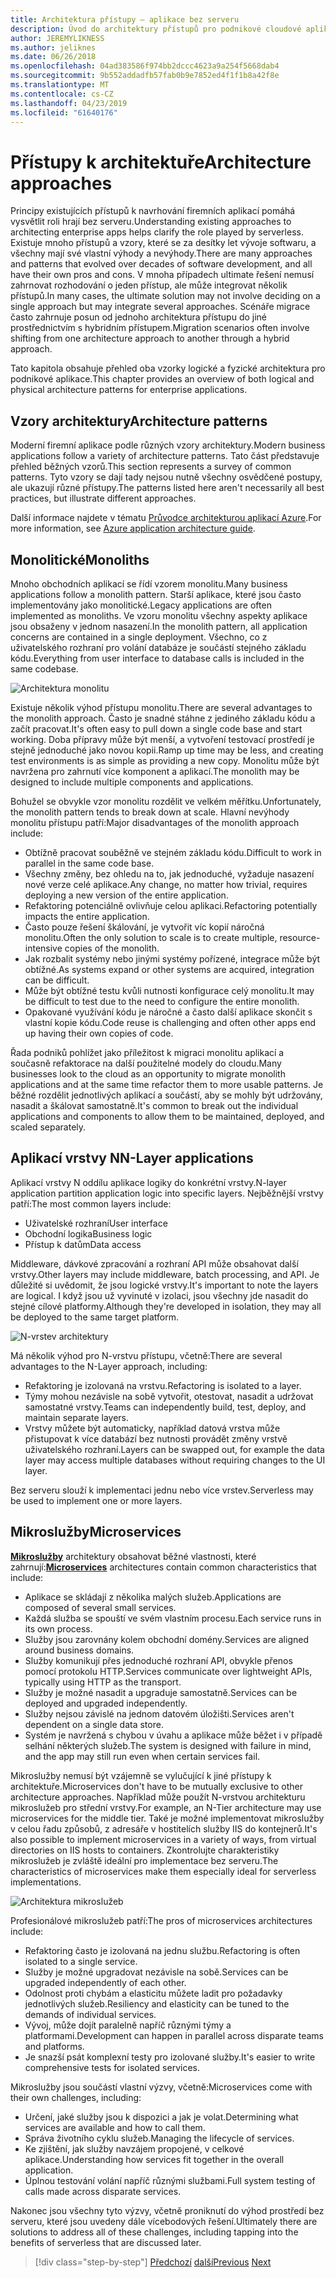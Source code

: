 ```yaml
---
title: Architektura přístupy – aplikace bez serveru
description: Úvod do architektury přístupů pro podnikové cloudové aplikace, z N-vrstvou architekturu v Azure k bez serveru.
author: JEREMYLIKNESS
ms.author: jeliknes
ms.date: 06/26/2018
ms.openlocfilehash: 04ad383586f974bb2dccc4623a9a254f5668dab4
ms.sourcegitcommit: 9b552addadfb57fab0b9e7852ed4f1f1b8a42f8e
ms.translationtype: MT
ms.contentlocale: cs-CZ
ms.lasthandoff: 04/23/2019
ms.locfileid: "61640176"
---
```

# <a name="architecture-approaches"></a><span data-ttu-id="a6095-103">Přístupy k architektuře</span><span class="sxs-lookup"><span data-stu-id="a6095-103">Architecture approaches</span></span>

<span data-ttu-id="a6095-104">Principy existujících přístupů k navrhování firemních aplikací pomáhá vysvětlit roli hrají bez serveru.</span><span class="sxs-lookup"><span data-stu-id="a6095-104">Understanding existing approaches to architecting enterprise apps helps clarify the role played by serverless.</span></span> <span data-ttu-id="a6095-105">Existuje mnoho přístupů a vzory, které se za desítky let vývoje softwaru, a všechny mají své vlastní výhody a nevýhody.</span><span class="sxs-lookup"><span data-stu-id="a6095-105">There are many approaches and patterns that evolved over decades of software development, and all have their own pros and cons.</span></span> <span data-ttu-id="a6095-106">V mnoha případech ultimate řešení nemusí zahrnovat rozhodování o jeden přístup, ale může integrovat několik přístupů.</span><span class="sxs-lookup"><span data-stu-id="a6095-106">In many cases, the ultimate solution may not involve deciding on a single approach but may integrate several approaches.</span></span> <span data-ttu-id="a6095-107">Scénáře migrace často zahrnuje posun od jednoho architektura přístupu do jiné prostřednictvím s hybridním přístupem.</span><span class="sxs-lookup"><span data-stu-id="a6095-107">Migration scenarios often involve shifting from one architecture approach to another through a hybrid approach.</span></span>

<span data-ttu-id="a6095-108">Tato kapitola obsahuje přehled oba vzorky logické a fyzické architektura pro podnikové aplikace.</span><span class="sxs-lookup"><span data-stu-id="a6095-108">This chapter provides an overview of both logical and physical architecture patterns for enterprise applications.</span></span>

## <a name="architecture-patterns"></a><span data-ttu-id="a6095-109">Vzory architektury</span><span class="sxs-lookup"><span data-stu-id="a6095-109">Architecture patterns</span></span>

<span data-ttu-id="a6095-110">Moderní firemní aplikace podle různých vzory architektury.</span><span class="sxs-lookup"><span data-stu-id="a6095-110">Modern business applications follow a variety of architecture patterns.</span></span> <span data-ttu-id="a6095-111">Tato část představuje přehled běžných vzorů.</span><span class="sxs-lookup"><span data-stu-id="a6095-111">This section represents a survey of common patterns.</span></span> <span data-ttu-id="a6095-112">Tyto vzory se dají tady nejsou nutně všechny osvědčené postupy, ale ukazují různé přístupy.</span><span class="sxs-lookup"><span data-stu-id="a6095-112">The patterns listed here aren't necessarily all best practices, but illustrate different approaches.</span></span>

<span data-ttu-id="a6095-113">Další informace najdete v tématu [Průvodce architekturou aplikací Azure](https://docs.microsoft.com/azure/architecture/guide/).</span><span class="sxs-lookup"><span data-stu-id="a6095-113">For more information, see [Azure application architecture guide](https://docs.microsoft.com/azure/architecture/guide/).</span></span>

## <a name="monoliths"></a><span data-ttu-id="a6095-114">Monolitické</span><span class="sxs-lookup"><span data-stu-id="a6095-114">Monoliths</span></span>

<span data-ttu-id="a6095-115">Mnoho obchodních aplikací se řídí vzorem monolitu.</span><span class="sxs-lookup"><span data-stu-id="a6095-115">Many business applications follow a monolith pattern.</span></span> <span data-ttu-id="a6095-116">Starší aplikace, které jsou často implementovány jako monolitické.</span><span class="sxs-lookup"><span data-stu-id="a6095-116">Legacy applications are often implemented as monoliths.</span></span> <span data-ttu-id="a6095-117">Ve vzoru monolitu všechny aspekty aplikace jsou obsaženy v jednom nasazení.</span><span class="sxs-lookup"><span data-stu-id="a6095-117">In the monolith pattern, all application concerns are contained in a single deployment.</span></span> <span data-ttu-id="a6095-118">Všechno, co z uživatelského rozhraní pro volání databáze je součástí stejného základu kódu.</span><span class="sxs-lookup"><span data-stu-id="a6095-118">Everything from user interface to database calls is included in the same codebase.</span></span>

![Architektura monolitu](./media/monolith-architecture.png)

<span data-ttu-id="a6095-120">Existuje několik výhod přístupu monolitu.</span><span class="sxs-lookup"><span data-stu-id="a6095-120">There are several advantages to the monolith approach.</span></span> <span data-ttu-id="a6095-121">Často je snadné stáhne z jediného základu kódu a začít pracovat.</span><span class="sxs-lookup"><span data-stu-id="a6095-121">It's often easy to pull down a single code base and start working.</span></span> <span data-ttu-id="a6095-122">Doba přípravy může být menší, a vytvoření testovací prostředí je stejně jednoduché jako novou kopii.</span><span class="sxs-lookup"><span data-stu-id="a6095-122">Ramp up time may be less, and creating test environments is as simple as providing a new copy.</span></span> <span data-ttu-id="a6095-123">Monolitu může být navržena pro zahrnutí více komponent a aplikací.</span><span class="sxs-lookup"><span data-stu-id="a6095-123">The monolith may be designed to include multiple components and applications.</span></span>

<span data-ttu-id="a6095-124">Bohužel se obvykle vzor monolitu rozdělit ve velkém měřítku.</span><span class="sxs-lookup"><span data-stu-id="a6095-124">Unfortunately, the monolith pattern tends to break down at scale.</span></span> <span data-ttu-id="a6095-125">Hlavní nevýhody monolitu přístupu patří:</span><span class="sxs-lookup"><span data-stu-id="a6095-125">Major disadvantages of the monolith approach include:</span></span>

* <span data-ttu-id="a6095-126">Obtížně pracovat souběžně ve stejném základu kódu.</span><span class="sxs-lookup"><span data-stu-id="a6095-126">Difficult to work in parallel in the same code base.</span></span>
* <span data-ttu-id="a6095-127">Všechny změny, bez ohledu na to, jak jednoduché, vyžaduje nasazení nové verze celé aplikace.</span><span class="sxs-lookup"><span data-stu-id="a6095-127">Any change, no matter how trivial, requires deploying a new version of the entire application.</span></span>
* <span data-ttu-id="a6095-128">Refaktoring potenciálně ovlivňuje celou aplikaci.</span><span class="sxs-lookup"><span data-stu-id="a6095-128">Refactoring potentially impacts the entire application.</span></span>
* <span data-ttu-id="a6095-129">Často pouze řešení škálování, je vytvořit víc kopií náročná monolitu.</span><span class="sxs-lookup"><span data-stu-id="a6095-129">Often the only solution to scale is to create multiple, resource-intensive copies of the monolith.</span></span>
* <span data-ttu-id="a6095-130">Jak rozbalit systémy nebo jinými systémy pořízené, integrace může být obtížné.</span><span class="sxs-lookup"><span data-stu-id="a6095-130">As systems expand or other systems are acquired, integration can be difficult.</span></span>
* <span data-ttu-id="a6095-131">Může být obtížné testu kvůli nutnosti konfigurace celý monolitu.</span><span class="sxs-lookup"><span data-stu-id="a6095-131">It may be difficult to test due to the need to configure the entire monolith.</span></span>
* <span data-ttu-id="a6095-132">Opakované využívání kódu je náročné a často další aplikace skončit s vlastní kopie kódu.</span><span class="sxs-lookup"><span data-stu-id="a6095-132">Code reuse is challenging and often other apps end up having their own copies of code.</span></span>

<span data-ttu-id="a6095-133">Řada podniků pohlížet jako příležitost k migraci monolitu aplikací a současně refaktorace na další použitelné modely do cloudu.</span><span class="sxs-lookup"><span data-stu-id="a6095-133">Many businesses look to the cloud as an opportunity to migrate monolith applications and at the same time refactor them to more usable patterns.</span></span> <span data-ttu-id="a6095-134">Je běžné rozdělit jednotlivých aplikací a součástí, aby se mohly být udržovány, nasadit a škálovat samostatně.</span><span class="sxs-lookup"><span data-stu-id="a6095-134">It's common to break out the individual applications and components to allow them to be maintained, deployed, and scaled separately.</span></span>

## <a name="n-layer-applications"></a><span data-ttu-id="a6095-135">Aplikací vrstvy N</span><span class="sxs-lookup"><span data-stu-id="a6095-135">N-Layer applications</span></span>

<span data-ttu-id="a6095-136">Aplikací vrstvy N oddílu aplikace logiky do konkrétní vrstvy.</span><span class="sxs-lookup"><span data-stu-id="a6095-136">N-layer application partition application logic into specific layers.</span></span> <span data-ttu-id="a6095-137">Nejběžnější vrstvy patří:</span><span class="sxs-lookup"><span data-stu-id="a6095-137">The most common layers include:</span></span>

* <span data-ttu-id="a6095-138">Uživatelské rozhraní</span><span class="sxs-lookup"><span data-stu-id="a6095-138">User interface</span></span>
* <span data-ttu-id="a6095-139">Obchodní logika</span><span class="sxs-lookup"><span data-stu-id="a6095-139">Business logic</span></span>
* <span data-ttu-id="a6095-140">Přístup k datům</span><span class="sxs-lookup"><span data-stu-id="a6095-140">Data access</span></span>

<span data-ttu-id="a6095-141">Middleware, dávkové zpracování a rozhraní API může obsahovat další vrstvy.</span><span class="sxs-lookup"><span data-stu-id="a6095-141">Other layers may include middleware, batch processing, and API.</span></span> <span data-ttu-id="a6095-142">Je důležité si uvědomit, že jsou logické vrstvy.</span><span class="sxs-lookup"><span data-stu-id="a6095-142">It's important to note the layers are logical.</span></span> <span data-ttu-id="a6095-143">I když jsou už vyvinuté v izolaci, jsou všechny jde nasadit do stejné cílové platformy.</span><span class="sxs-lookup"><span data-stu-id="a6095-143">Although they're developed in isolation, they may all be deployed to the same target platform.</span></span>

![N-vrstev architektury](./media/n-layer-architecture.png)

<span data-ttu-id="a6095-145">Má několik výhod pro N-vrstvu přístupu, včetně:</span><span class="sxs-lookup"><span data-stu-id="a6095-145">There are several advantages to the N-Layer approach, including:</span></span>

* <span data-ttu-id="a6095-146">Refaktoring je izolovaná na vrstvu.</span><span class="sxs-lookup"><span data-stu-id="a6095-146">Refactoring is isolated to a layer.</span></span>
* <span data-ttu-id="a6095-147">Týmy mohou nezávisle na sobě vytvořit, otestovat, nasadit a udržovat samostatné vrstvy.</span><span class="sxs-lookup"><span data-stu-id="a6095-147">Teams can independently build, test, deploy, and maintain separate layers.</span></span>
* <span data-ttu-id="a6095-148">Vrstvy můžete být automaticky, například datová vrstva může přistupovat k více databází bez nutnosti provádět změny vrstvě uživatelského rozhraní.</span><span class="sxs-lookup"><span data-stu-id="a6095-148">Layers can be swapped out, for example the data layer may access multiple databases without requiring changes to the UI layer.</span></span>

<span data-ttu-id="a6095-149">Bez serveru slouží k implementaci jednu nebo více vrstev.</span><span class="sxs-lookup"><span data-stu-id="a6095-149">Serverless may be used to implement one or more layers.</span></span>

## <a name="microservices"></a><span data-ttu-id="a6095-150">Mikroslužby</span><span class="sxs-lookup"><span data-stu-id="a6095-150">Microservices</span></span>

<span data-ttu-id="a6095-151">**[Mikroslužby](https://docs.microsoft.com/azure/architecture/guide/architecture-styles/microservices)**  architektury obsahovat běžné vlastnosti, které zahrnují:</span><span class="sxs-lookup"><span data-stu-id="a6095-151">**[Microservices](https://docs.microsoft.com/azure/architecture/guide/architecture-styles/microservices)** architectures contain common characteristics that include:</span></span>

* <span data-ttu-id="a6095-152">Aplikace se skládají z několika malých služeb.</span><span class="sxs-lookup"><span data-stu-id="a6095-152">Applications are composed of several small services.</span></span>
* <span data-ttu-id="a6095-153">Každá služba se spouští ve svém vlastním procesu.</span><span class="sxs-lookup"><span data-stu-id="a6095-153">Each service runs in its own process.</span></span>
* <span data-ttu-id="a6095-154">Služby jsou zarovnány kolem obchodní domény.</span><span class="sxs-lookup"><span data-stu-id="a6095-154">Services are aligned around business domains.</span></span>
* <span data-ttu-id="a6095-155">Služby komunikují přes jednoduché rozhraní API, obvykle přenos pomocí protokolu HTTP.</span><span class="sxs-lookup"><span data-stu-id="a6095-155">Services communicate over lightweight APIs, typically using HTTP as the transport.</span></span>
* <span data-ttu-id="a6095-156">Služby je možné nasadit a upgraduje samostatně.</span><span class="sxs-lookup"><span data-stu-id="a6095-156">Services can be deployed and upgraded independently.</span></span>
* <span data-ttu-id="a6095-157">Služby nejsou závislé na jednom datovém úložišti.</span><span class="sxs-lookup"><span data-stu-id="a6095-157">Services aren't dependent on a single data store.</span></span>
* <span data-ttu-id="a6095-158">Systém je navržená s chybou v úvahu a aplikace může běžet i v případě selhání některých služeb.</span><span class="sxs-lookup"><span data-stu-id="a6095-158">The system is designed with failure in mind, and the app may still run even when certain services fail.</span></span>

<span data-ttu-id="a6095-159">Mikroslužby nemusí být vzájemně se vylučující k jiné přístupy k architektuře.</span><span class="sxs-lookup"><span data-stu-id="a6095-159">Microservices don't have to be mutually exclusive to other architecture approaches.</span></span> <span data-ttu-id="a6095-160">Například může použít N-vrstvou architekturu mikroslužeb pro střední vrstvy.</span><span class="sxs-lookup"><span data-stu-id="a6095-160">For example, an N-Tier architecture may use microservices for the middle tier.</span></span> <span data-ttu-id="a6095-161">Také je možné implementovat mikroslužby v celou řadu způsobů, z adresáře v hostitelích služby IIS do kontejnerů.</span><span class="sxs-lookup"><span data-stu-id="a6095-161">It's also possible to implement microservices in a variety of ways, from virtual directories on IIS hosts to containers.</span></span> <span data-ttu-id="a6095-162">Zkontrolujte charakteristiky mikroslužeb je zvláště ideální pro implementace bez serveru.</span><span class="sxs-lookup"><span data-stu-id="a6095-162">The characteristics of microservices make them especially ideal for serverless implementations.</span></span>

![Architektura mikroslužeb](./media/microservices-architecture.png)

<span data-ttu-id="a6095-164">Profesionálové mikroslužeb patří:</span><span class="sxs-lookup"><span data-stu-id="a6095-164">The pros of microservices architectures include:</span></span>

* <span data-ttu-id="a6095-165">Refaktoring často je izolovaná na jednu službu.</span><span class="sxs-lookup"><span data-stu-id="a6095-165">Refactoring is often isolated to a single service.</span></span>
* <span data-ttu-id="a6095-166">Služby je možné upgradovat nezávisle na sobě.</span><span class="sxs-lookup"><span data-stu-id="a6095-166">Services can be upgraded independently of each other.</span></span>
* <span data-ttu-id="a6095-167">Odolnost proti chybám a elasticitu můžete ladit pro požadavky jednotlivých služeb.</span><span class="sxs-lookup"><span data-stu-id="a6095-167">Resiliency and elasticity can be tuned to the demands of individual services.</span></span>
* <span data-ttu-id="a6095-168">Vývoj, může dojít paralelně napříč různými týmy a platformami.</span><span class="sxs-lookup"><span data-stu-id="a6095-168">Development can happen in parallel across disparate teams and platforms.</span></span>
* <span data-ttu-id="a6095-169">Je snazší psát komplexní testy pro izolované služby.</span><span class="sxs-lookup"><span data-stu-id="a6095-169">It's easier to write comprehensive tests for isolated services.</span></span>

<span data-ttu-id="a6095-170">Mikroslužby jsou součástí vlastní výzvy, včetně:</span><span class="sxs-lookup"><span data-stu-id="a6095-170">Microservices come with their own challenges, including:</span></span>

* <span data-ttu-id="a6095-171">Určení, jaké služby jsou k dispozici a jak je volat.</span><span class="sxs-lookup"><span data-stu-id="a6095-171">Determining what services are available and how to call them.</span></span>
* <span data-ttu-id="a6095-172">Správa životního cyklu služeb.</span><span class="sxs-lookup"><span data-stu-id="a6095-172">Managing the lifecycle of services.</span></span>
* <span data-ttu-id="a6095-173">Ke zjištění, jak služby navzájem propojené, v celkové aplikace.</span><span class="sxs-lookup"><span data-stu-id="a6095-173">Understanding how services fit together in the overall application.</span></span>
* <span data-ttu-id="a6095-174">Úplnou testování volání napříč různými službami.</span><span class="sxs-lookup"><span data-stu-id="a6095-174">Full system testing of calls made across disparate services.</span></span>

<span data-ttu-id="a6095-175">Nakonec jsou všechny tyto výzvy, včetně proniknutí do výhod prostředí bez serveru, které jsou uvedeny dále vícebodových řešení.</span><span class="sxs-lookup"><span data-stu-id="a6095-175">Ultimately there are solutions to address all of these challenges, including tapping into the benefits of serverless that are discussed later.</span></span>

>[!div class="step-by-step"]
><span data-ttu-id="a6095-176">[Předchozí](index.md)
>[další](architecture-deployment-approaches.md)</span><span class="sxs-lookup"><span data-stu-id="a6095-176">[Previous](index.md)
[Next](architecture-deployment-approaches.md)</span></span>